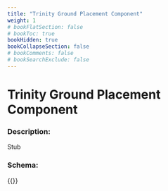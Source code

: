 ```yaml
---
title: "Trinity Ground Placement Component"
weight: 1
# bookFlatSection: false
# bookToc: true
bookHidden: true
bookCollapseSection: false
# bookComments: false
# bookSearchExclude: false
---
```

# Trinity Ground Placement Component

### Description:

Stub

### Schema:

{{<github repo="pkZukan/PokeDocs" file="/SV/Flatbuffers/scene/trinity_GroundPlaceComponent.fbs" lang="ts">}}